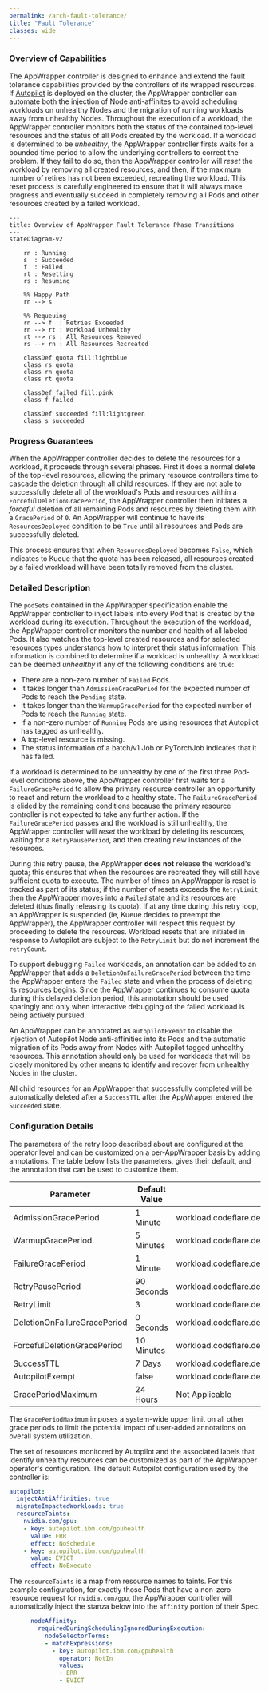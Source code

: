 ```yaml
---
permalink: /arch-fault-tolerance/
title: "Fault Tolerance"
classes: wide
---
```


### Overview of Capabilities

The AppWrapper controller is designed to enhance and extend the fault
tolerance capabilities provided by the controllers of its wrapped
resources. If [Autopilot](https://github.com/ibm/autopilot) is deployed on the
cluster, the AppWrapper controller can automate both the injection of
Node anti-affinites to avoid scheduling workloads on unhealthy Nodes
and the migration of running workloads away from unhealthy Nodes.
Throughout the execution of a workload, the AppWrapper
controller monitors both the status of the contained top-level
resources and the status of all Pods created by the workload. If a
workload is determined to be *unhealthy*, the AppWrapper controller
firsts waits for a bounded time period to allow the underlying
controllers to correct the problem.  If they fail to do so, then the
AppWrapper controller will *reset* the workload by removing all
created resources, and then, if the maximum number of retires has not
been exceeded, recreating the workload. This reset process is carefully
engineered to ensure that it will always make progress and eventually
succeed in completely removing all Pods and other resources created by
a failed workload.

```mermaid!
---
title: Overview of AppWrapper Fault Tolerance Phase Transitions
---
stateDiagram-v2

    rn : Running
    s  : Succeeded
    f  : Failed
    rt : Resetting
    rs : Resuming

    %% Happy Path
    rn --> s

    %% Requeuing
    rn --> f  : Retries Exceeded
    rn --> rt : Workload Unhealthy
    rt --> rs : All Resources Removed
    rs --> rn : All Resources Recreated

    classDef quota fill:lightblue
    class rs quota
    class rn quota
    class rt quota

    classDef failed fill:pink
    class f failed

    classDef succeeded fill:lightgreen
    class s succeeded
```

### Progress Guarantees

When the AppWrapper controller decides to delete the resources for a
workload, it proceeds through several phases. First it does a normal
delete of the top-level resources, allowing the primary resource
controllers time to cascade the deletion through all child resources.
If they are not able to successfully delete all of the workload's Pods
and resources within a `ForcefulDeletionGracePeriod`, the AppWrapper
controller then initiates a *forceful* deletion of all remaining Pods
and resources by deleting them with a `GracePeriod` of `0`.  An
AppWrapper will continue to have its `ResourcesDeployed` condition to
be `True` until all resources and Pods are successfully deleted.

This process ensures that when `ResourcesDeployed` becomes `False`,
which indicates to Kueue that the quota has been released, all
resources created by a failed workload will have been totally removed
from the cluster.

### Detailed Description

The `podSets` contained in the AppWrapper specification enable the
AppWrapper controller to inject labels into every Pod that is created
by the workload during its execution. Throughout the execution of the
workload, the AppWrapper controller monitors the number and health of
all labeled Pods. It also watches the top-level created resources and
for selected resources types understands how to interpret their status
information. This information is combined to determine if a workload
is unhealthy. A workload can be deemed *unhealthy* if any of the
following conditions are true:
   + There are a non-zero number of `Failed` Pods.
   + It takes longer than `AdmissionGracePeriod` for the expected
     number of Pods to reach the `Pending` state.
   + It takes longer than the `WarmupGracePeriod` for the expected
     number of Pods to reach the `Running` state.
   + If a non-zero number of `Running` Pods are using resources
     that Autopilot has tagged as unhealthy.
   + A top-level resource is missing.
   + The status information of a batch/v1 Job or PyTorchJob indicates
     that it has failed.

If a workload is determined to be unhealthy by one of the first three
Pod-level conditions above, the AppWrapper controller first waits for
a `FailureGracePeriod` to allow the primary resource controller an
opportunity to react and return the workload to a healthy state. The
`FailureGracePeriod` is elided by the remaining conditions because the
primary resource controller is not expected to take any further
action. If the `FailureGracePeriod` passes and the workload is still
unhealthy, the AppWrapper controller will *reset* the workload by
deleting its resources, waiting for a `RetryPausePeriod`, and then
creating new instances of the resources.

During this retry pause, the AppWrapper **does not** release the workload's
quota; this ensures that when the resources are recreated they will still
have sufficient quota to execute.  The number of times an AppWrapper is reset
is tracked as part of its status; if the number of resets exceeds the `RetryLimit`,
then the AppWrapper moves into a `Failed` state and its resources are deleted
(thus finally releasing its quota).  If at any time during this retry loop,
an AppWrapper is suspended (ie, Kueue decides to preempt the AppWrapper),
the AppWrapper controller will respect this request by proceeding to delete
the resources. Workload resets that are initiated in response to Autopilot
are subject to the `RetryLimit` but do not increment the `retryCount`.

To support debugging `Failed` workloads, an annotation can be added to an
AppWrapper that adds a `DeletionOnFailureGracePeriod` between the time the
AppWrapper enters the `Failed` state and when the process of deleting its resources
begins. Since the AppWrapper continues to consume quota during this delayed deletion period,
this annotation should be used sparingly and only when interactive debugging of
the failed workload is being actively pursued.

An AppWrapper can be annotated as `autopilotExempt` to disable the
injection of Autopilot Node anti-affinities into its Pods and the
automatic migration of its Pods away from Nodes with Autopilot tagged
unhealthy resources. This annotation should only be used for workloads
that will be closely monitored by other means to identify and recover from
unhealthy Nodes in the cluster.

All child resources for an AppWrapper that successfully completed will be automatically
deleted after a `SuccessTTL` after the AppWrapper entered the `Succeeded` state.

### Configuration Details

The parameters of the retry loop described about are configured at the operator level
and can be customized on a per-AppWrapper basis by adding annotations.
The table below lists the parameters, gives their default, and the annotation that
can be used to customize them.

| Parameter                    | Default Value | Annotation                                                             |
|------------------------------|---------------|------------------------------------------------------------------------|
| AdmissionGracePeriod         |      1 Minute | workload.codeflare.dev.appwrapper/admissionGracePeriodDuration         |
| WarmupGracePeriod            |     5 Minutes | workload.codeflare.dev.appwrapper/warmupGracePeriodDuration            |
| FailureGracePeriod           |      1 Minute | workload.codeflare.dev.appwrapper/failureGracePeriodDuration           |
| RetryPausePeriod             |    90 Seconds | workload.codeflare.dev.appwrapper/retryPausePeriodDuration             |
| RetryLimit                   |             3 | workload.codeflare.dev.appwrapper/retryLimit                           |
| DeletionOnFailureGracePeriod |     0 Seconds | workload.codeflare.dev.appwrapper/deletionOnFailureGracePeriodDuration |
| ForcefulDeletionGracePeriod  |    10 Minutes | workload.codeflare.dev.appwrapper/forcefulDeletionGracePeriodDuration  |
| SuccessTTL                   |        7 Days | workload.codeflare.dev.appwrapper/successTTLDuration                   |
| AutopilotExempt              |         false | workload.codeflare.dev.appwrapper/autopilotExempt                      |
| GracePeriodMaximum           |      24 Hours | Not Applicable                                                         |

The `GracePeriodMaximum` imposes a system-wide upper limit on all other grace periods to
limit the potential impact of user-added annotations on overall system utilization.

The set of resources monitored by Autopilot and the associated labels that identify unhealthy
resources can be customized as part of the AppWrapper operator's configuration.  The default
Autopilot configuration used by the controller is:
```yaml
autopilot:
  injectAntiAffinities: true
  migrateImpactedWorkloads: true
  resourceTaints:
    nvidia.com/gpu:
    - key: autopilot.ibm.com/gpuhealth
      value: ERR
      effect: NoSchedule
    - key: autopilot.ibm.com/gpuhealth
      value: EVICT
      effect: NoExecute
```

The `resourceTaints` is a map from resource names to taints. For this example
configuration, for exactly those Pods that have a non-zero resource request for
`nvidia.com/gpu`, the AppWrapper controller will automatically inject the stanza below
into the `affinity` portion of their Spec.
```yaml
      nodeAffinity:
        requiredDuringSchedulingIgnoredDuringExecution:
          nodeSelectorTerms:
          - matchExpressions:
            - key: autopilot.ibm.com/gpuhealth
              operator: NotIn
              values:
              - ERR
              - EVICT
```
